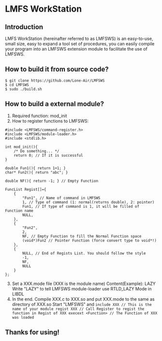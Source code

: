 # LMFS WorkStation

## Introduction

LMFS WorkStation (hereinafter referred to as LMFSWS) is an easy-to-use, small size, easy to expand a tool set of procedures, you can easily compile your program into an LMFSWS extension module to facilitate the use of LMFSWS.

## How to build it from source code?
```
$ git clone https://github.com/Lone-Air/LMFSWS
$ cd LMFSWS
$ sudo ./build.sh
```

## How to build a external module?

1. Required function: mod_init
2. How to register functions to LMFSWS:
```
#include <LMFSWS/command-register.h>
#include <LMFSWS/module-loader.h>
#include <stdlib.h>

int mod_init(){
    /* Do something... */
    return 0; // If it is successful
}

double Fun1(){ return 1+1; }
char* Fun2(){ return "abc"; }

double NF(){ return -1; } // Empty Function

FuncList Regist[]={
    {
        "Fun1", // Name of command in LMFSWS
        1, // Type of command (1: normal(returns double), 2: pointer)
        Fun1, // If type of command is 1, it will be filled of Function name
        NULL, 
    },
    {
        "Fun2",
        2,
        NF, // Empty Function to fill the Normal Function space
        (void*)Fun2 // Pointer Function (force convert type to void*!)
    },
    {
        NULL, // End of Regists List. You should follow the style
        -1,
        NF,
        NULL
    }
};
```
3. Set a XXX.mode file (XXX is the module name)
    Content(Example):
        LAZY
    Write "LAZY" to tell LMFSWS module-loader use RTLD_LAZY Mode in LIBDL
4. In the end. Compile XXX.c to XXX.so and put XXX.mode to the same as directory of XXX.so
        Start "LMFSWS" and ```
        include XXX // This is the name of your module
        regist XXX // Call Register to regist the function in Regist of XXX
        execext <Function> // The Function of XXX was loaded
        ```

## Thanks for using!

